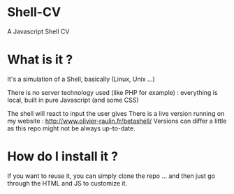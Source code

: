 Shell-CV
========

A Javascript Shell CV

What is it ?
=======
It's a simulation of a Shell, basically (Linux, Unix ...)

There is no server technology used (like PHP for example) : everything is local, built in pure Javascript (and some CSS)

The shell will react to input the user gives
There is a live version running on my website : http://www.olivier-raulin.fr/betashell/
Versions can differ a little as this repo might not be always up-to-date.

How do I install it ?
=======
If you want to reuse it, you can simply clone the repo ... and then just go through the HTML and JS to customize it.
